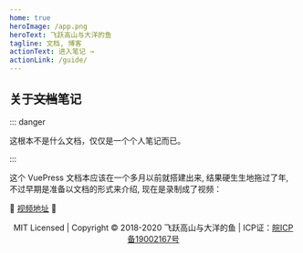 ```yaml
---
home: true
heroImage: /app.png
heroText: 飞跃高山与大洋的鱼
tagline: 文档, 博客
actionText: 进入笔记 →
actionLink: /guide/
---
```


## 关于~~文档~~笔记

::: danger

这根本不是什么文档，仅仅是一个个人笔记而已。

:::

这个 VuePress 文档本应该在一个多月以前就搭建出来, 结果硬生生地拖过了年, 不过早期是准备以文档的形式来介绍, 现在是录制成了视频：


:tada: [视频地址](https://www.bilibili.com/video/av43316513/) :tada:


<p style="text-align:center;">MIT Licensed | Copyright © 2018-2020 飞跃高山与大洋的鱼 | ICP证：<a href="http://www.beian.miit.gov.cn" target="_blank" rel="noopener noreferrer">皖ICP备19002167号</a></p>